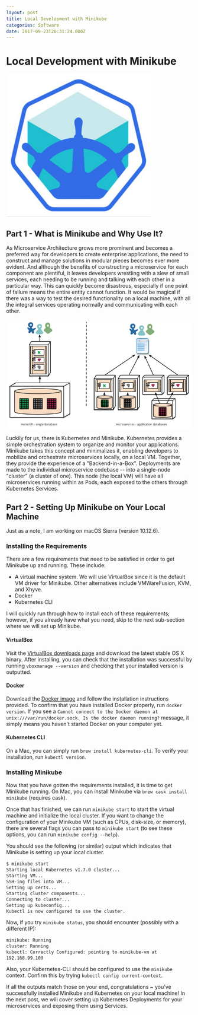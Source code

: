 ```yaml
---
layout: post
title: Local Development with Minikube
categories: Software
date: 2017-09-23T20:31:24.000Z
---
```

# Local Development with Minikube

<img src="/images/fulls/minikube_logo.png" class="fit image">

## Part 1 - What is Minikube and Why Use It?
As Microservice Architecture grows more prominent and becomes a preferred way for developers to create enterprise applications, the need to construct and manage solutions in modular pieces becomes ever more evident. And although the benefits of constructing a microservice for each component are plentiful, it leaves developers wrestling with a slew of small services, each needing to be running and talking with each other in a particular way. This can quickly become disastrous, especially if one point of failure means the entire entity cannot function. It would be magical if there was a way to test the desired functionality on a local machine, with all the integral services operating normally and communicating with each other.

<img src="/images/fulls/microservice_architecture.png" class="fit image">

Luckily for us, there is Kubernetes and Minikube. Kubernetes provides a simple orchestration system to organize and monitor your applications. Minikube takes this concept and minimalizes it, enabling developers to mobilize and orchestrate microservices locally, on a local VM. Together, they provide the experience of a "Backend-in-a-Box". Deployments are made to the individual microservice codebase -- into a single-node "cluster" (a cluster of one). This node (the local VM) will have all microservices running within as Pods, each exposed to the others through Kubernetes Services.

## Part 2 - Setting Up Minikube on Your Local Machine
Just as a note, I am working on macOS Sierra (version 10.12.6).
### Installing the Requirements
There are a few requirements that need to be satisfied in order to get Minikube up and running. These include:
- A virtual machine system. We will use VirtualBox since it is the default VM driver for Minikube. Other alternatives include VMWareFusion, KVM, and Xhyve.
- Docker
- Kubernetes CLI

I will quickly run through how to install each of these requirements; however, if you already have what you need, skip to the next sub-section where we will set up Minikube.

#### VirtualBox
Visit the [VirtualBox downloads page](https://www.virtualbox.org/wiki/Downloads) and download the latest stable OS X binary. After installing, you can check that the installation was successful by running `vboxmanage --version` and checking that your installed version is outputted.

#### Docker
Download the [Docker image](https://download.docker.com/mac/stable/Docker.dmg) and follow the installation instructions provided. To confirm that you have installed Docker properly, run `docker version`. If you see a `Cannot connect to the Docker daemon at unix:///var/run/docker.sock. Is the docker daemon running?` message, it simply means you haven't started Docker on your computer yet.

#### Kubernetes CLI
On a Mac, you can simply run `brew install kubernetes-cli`. To verify your installation, run `kubectl version`.

### Installing Minikube
Now that you have gotten the requirements installed, it is time to get Minikube running. On Mac, you can install Minikube via `brew cask install minikube` (requires cask). 

Once that has finished, we can run `minikube start` to start the virtual machine and initialize the local cluster. If you want to change the configuration of your Minikube VM (such as CPUs, disk-size, or memory), there are several flags you can pass to `minikube start` (to see these options, you can run `minikube config --help`). 

You should see the following (or similar) output which indicates that Minikube is setting up your local cluster.
```
$ minikube start
Starting local Kubernetes v1.7.0 cluster...
Starting VM...
SSH-ing files into VM...
Setting up certs...
Starting cluster components...
Connecting to cluster...
Setting up kubeconfig...
Kubectl is now configured to use the cluster.
```

Now, if you try `minikube status`, you should encounter (possibly with a different IP):
```
minikube: Running
cluster: Running
kubectl: Correctly Configured: pointing to minikube-vm at 192.168.99.100
```

Also, your Kubernetes-CLI should be configured to use the `minikube` context. Confirm this by trying `kubectl config current-context`.

If all the outputs match those on your end, congratulations ~ you've successfully installed Minikube and Kubernetes on your local machine! In the next post, we will cover setting up Kubernetes Deployments for your microservices and exposing them using Services.


